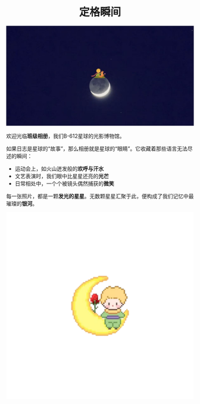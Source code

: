 <h1 style="text-align:center;font-weight:bold">定格瞬间</h1>

![littleprince](../images/littleprince4.jpg)

欢迎光临**班级相册**，我们B-612星球的光影博物馆。

如果日志是星球的“故事”，那么相册就是星球的“眼睛”。它收藏着那些语言无法尽述的瞬间：
    <ul>
        <li>运动会上，如火山迸发般的**欢呼与汗水**
        <li>文艺表演时，我们眼中比星星还亮的**光芒**
        <li>日常相处中，一个个被镜头偶然捕获的**微笑**
    </ul>

每一张照片，都是一颗**发光的星星**。无数颗星星汇聚于此，便构成了我们记忆中最璀璨的**银河**。
<div class="mascot">
    <img src="images/littleprince10.png">
</div>